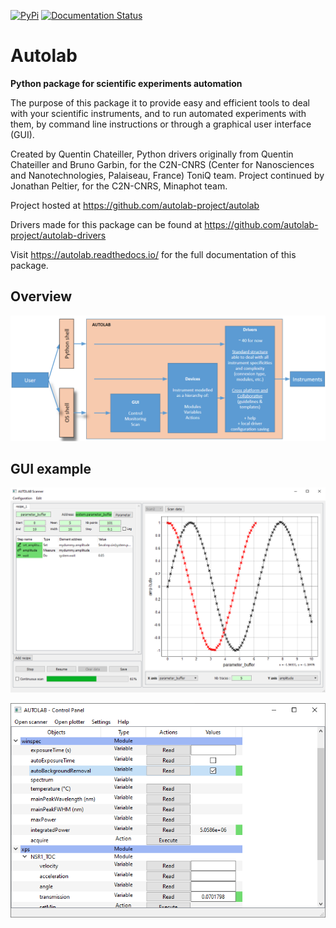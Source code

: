 [![PyPi](https://img.shields.io/pypi/v/autolab)](https://pypi.org/project/autolab/)
[![Documentation Status](https://readthedocs.org/projects/autolab/badge/?version=latest)](https://autolab.readthedocs.io/en/latest/?badge=latest)

# Autolab
__Python package for scientific experiments automation__

The purpose of this package it to provide easy and efficient tools to deal with your scientific instruments, and to run automated experiments with them, by command line instructions or through a graphical user interface (GUI).

Created by Quentin Chateiller, Python drivers originally from Quentin Chateiller and Bruno Garbin, for the C2N-CNRS (Center for Nanosciences and Nanotechnologies, Palaiseau, France) ToniQ team.
Project continued by Jonathan Peltier, for the C2N-CNRS, Minaphot team.

Project hosted at https://github.com/autolab-project/autolab

Drivers made for this package can be found at https://github.com/autolab-project/autolab-drivers

Visit https://autolab.readthedocs.io/ for the full documentation of this package.

## Overview

![Autolab scheme](docs/scheme.png)

## GUI example

![Autolab Scanning GUI](docs/gui/scanning.png)

![Autolab Control Panel GUI](docs/gui/control_panel.png)

